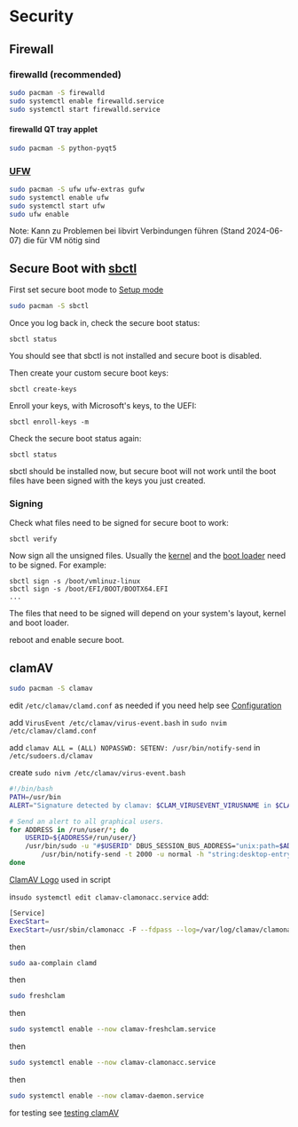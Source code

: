 # Security

## Firewall 

### firewalld (recommended)
```bash
sudo pacman -S firewalld
sudo systemctl enable firewalld.service
sudo systemctl start firewalld.service
```

#### firewalld QT tray applet
```bash
sudo pacman -S python-pyqt5
```
### [UFW](https://wiki.archlinux.org/title/Uncomplicated_Firewall)

```bash
sudo pacman -S ufw ufw-extras gufw
sudo systemctl enable ufw
sudo systemctl start ufw
sudo ufw enable
```
Note: Kann zu Problemen bei libvirt Verbindungen führen (Stand 2024-06-07) die für VM nötig sind

## Secure Boot with [sbctl](https://wiki.archlinux.org/title/Unified_Extensible_Firmware_Interface/Secure_Boot#Assisted_process_with_sbctl)
First set secure boot mode to [Setup mode](https://wiki.archlinux.org/title/Unified_Extensible_Firmware_Interface/Secure_Boot#Putting_firmware_in_%22Setup_Mode%22)
```bash
sudo pacman -S sbctl
```
Once you log back in, check the secure boot status:

```
sbctl status
```

You should see that sbctl is not installed and secure boot is disabled.

Then create your custom secure boot keys:

```
sbctl create-keys
```

Enroll your keys, with Microsoft's keys, to the UEFI:

```
sbctl enroll-keys -m
```
Check the secure boot status again:

```
sbctl status
```

sbctl should be installed now, but secure boot will not work until the boot files have been signed with the keys you just created.

### Signing

Check what files need to be signed for secure boot to work:

```
sbctl verify
```

Now sign all the unsigned files. Usually the [kernel](https://wiki.archlinux.org/title/Kernel "Kernel") and the [boot loader](https://wiki.archlinux.org/title/Boot_loader "Boot loader") need to be signed. For example:

```
sbctl sign -s /boot/vmlinuz-linux
sbctl sign -s /boot/EFI/BOOT/BOOTX64.EFI
...
```
The files that need to be signed will depend on your system's layout, kernel and boot loader.

reboot and enable secure boot.

## clamAV
```bash
sudo pacman -S clamav
```

edit `/etc/clamav/clamd.conf` as needed if you need help see [Configuration](https://wiki.archlinux.org/title/ClamAV#Configuration)

add `VirusEvent /etc/clamav/virus-event.bash` in `sudo nvim /etc/clamav/clamd.conf`

add `clamav ALL = (ALL) NOPASSWD: SETENV: /usr/bin/notify-send` in `/etc/sudoers.d/clamav`

create `sudo nivm /etc/clamav/virus-event.bash`
```bash
#!/bin/bash
PATH=/usr/bin
ALERT="Signature detected by clamav: $CLAM_VIRUSEVENT_VIRUSNAME in $CLAM_VIRUSEVENT_FILENAME"

# Send an alert to all graphical users.
for ADDRESS in /run/user/*; do
    USERID=${ADDRESS#/run/user/}
    /usr/bin/sudo -u "#$USERID" DBUS_SESSION_BUS_ADDRESS="unix:path=$ADDRESS/bus" PATH=${PATH} \
        /usr/bin/notify-send -t 2000 -u normal -h "string:desktop-entry:org.kde.konsole" -a "clamAV" -i /etc/clamav/ClamAV_Logo.png "Incident found!" "$ALERT"
done
```
[ClamAV Logo](https://upload.wikimedia.org/wikipedia/commons/f/f2/ClamAV_Logo.png) used in script

in`sudo systemctl edit clamav-clamonacc.service` add:
```bash
[Service]
ExecStart=
ExecStart=/usr/sbin/clamonacc -F --fdpass --log=/var/log/clamav/clamonacc.log
```

then

```bash
sudo aa-complain clamd
```

then

```bash
sudo freshclam
```

then

```bash
sudo systemctl enable --now clamav-freshclam.service
```

then

```bash
sudo systemctl enable --now clamav-clamonacc.service
```

then

```bash
sudo systemctl enable --now clamav-daemon.service
```

for testing see [testing clamAV](https://wiki.archlinux.org/title/ClamAV#Testing_the_software)






